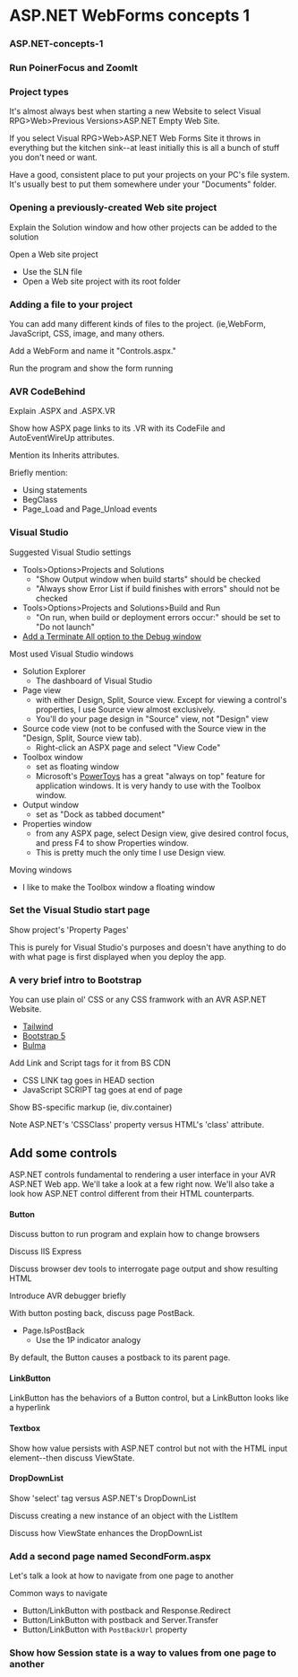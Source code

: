# ASP.NET WebForms concepts 1 #

### ASP.NET-concepts-1

### Run PoinerFocus and ZoomIt

### Project types

It's almost always best when starting a new Website to select Visual RPG>Web>Previous Versions>ASP.NET Empty Web Site.

If you select Visual RPG>Web>ASP.NET Web Forms Site it throws in everything but the kitchen sink--at least initially this is all a bunch of stuff you don't need or want.

Have a good, consistent place to put your projects on your PC's file system. It's usually best to put them somewhere under your "Documents" folder.

### Opening a previously-created Web site project

Explain the Solution window and how other projects can be added to the solution

Open a Web site project

- Use the SLN file
- Open a Web site project with its root folder

### Adding a file to your project

You can add many different kinds of files to the project. (ie,WebForm,  JavaScript, CSS, image, and many others.

Add a WebForm and name it "Controls.aspx."

Run the program and show the form running

### AVR CodeBehind

Explain .ASPX and .ASPX.VR

Show how ASPX page links to its .VR with its CodeFile and AutoEventWireUp attributes.

Mention its Inherits attributes.

Briefly mention:

- Using statements
- BegClass
- Page_Load and Page_Unload events

### Visual Studio

Suggested Visual Studio settings

- Tools>Options>Projects and Solutions
   - "Show Output window when build starts" should be checked
   - "Always show Error List if build finishes with errors" should not be checked
- Tools>Options>Projects and Solutions>Build and Run
   - "On run, when build or deployment errors occur:" should be set to "Do not launch"
- [Add a Terminate All option to the Debug window](https://asna.com/us/tech/kb/doc/vs-terminate-all)

Most used Visual Studio windows

- Solution Explorer
   - The dashboard of Visual Studio
- Page view
   - with either Design, Split, Source view. Except for viewing a control's properties, I use Source view almost exclusively.
   - You'll do your page design in "Source" view, not "Design" view
- Source code view (not to be confused with the Source view in the "Design, Split, Source view tab).
   - Right-click an ASPX page and select "View Code"
- Toolbox window
   - set as floating window
   - Microsoft's [PowerToys](https://docs.microsoft.com/en-us/windows/powertoys/) has a great "always on top" feature for application windows. It is very handy to use with the Toolbox window.
- Output window
   - set as "Dock as tabbed document"
- Properties window
   - from any ASPX page, select Design view, give desired control focus, and press F4 to show Properties window.
   - This is pretty much the only time I use Design view.

Moving windows

- I like to make the Toolbox window a floating window

### Set the Visual Studio start page

Show project's 'Property Pages'

This is purely for Visual Studio's purposes and doesn't have anything to do with what page is first displayed when you deploy the app.

### A very brief intro to Bootstrap

You can use plain ol' CSS or any CSS framwork with an AVR ASP.NET Website.

- [Tailwind](https://tailwindcss.com/)
- [Bootstrap 5](https://getbootstrap.com/)
- [Bulma](https://bulma.io/)

Add Link and Script tags for it from BS CDN

- CSS LINK tag goes in HEAD section
- JavaScript SCRIPT tag goes at end of page

Show BS-specific markup (ie, div.container)

Note ASP.NET's 'CSSClass' property versus HTML's 'class' attribute.

## Add some controls

ASP.NET controls fundamental to rendering a user interface in your AVR ASP.NET Web app. We'll take a look at a few right now. We'll also take a look how ASP.NET control different from their HTML counterparts.

#### Button

Discuss button to run program and explain how to change browsers

Discuss IIS Express

Discuss browser dev tools to interrogate page output and show resulting HTML

Introduce AVR debugger briefly

With button posting back, discuss page PostBack.

- Page.IsPostBack
   - Use the 1P indicator analogy

By default, the Button causes a postback to its parent page.

#### LinkButton

LinkButton has the behaviors of a Button control, but a LinkButton looks like a hyperlink

#### Textbox

Show how value persists with ASP.NET control but not with the HTML input element--then discuss ViewState.

#### DropDownList

Show 'select' tag versus ASP.NET's DropDownList

Discuss creating a new instance of an object with the ListItem

Discuss how ViewState enhances the DropDownList

### Add a second page named SecondForm.aspx

Let's talk a look at how to navigate from one page to another

Common ways to navigate

- Button/LinkButton with postback and Response.Redirect
- Button/LinkButton with postback and Server.Transfer
- Button/LinkButton with `PostBackUrl` property

### Show how Session state is a way to values from one page to another